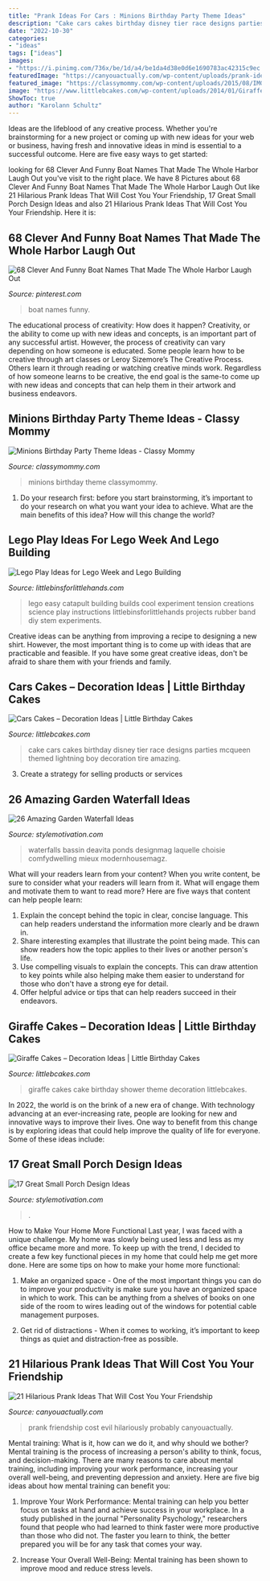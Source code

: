 ```yaml
---
title: "Prank Ideas For Cars : Minions Birthday Party Theme Ideas"
description: "Cake cars cakes birthday disney tier race designs parties mcqueen themed lightning boy decoration tire amazing"
date: "2022-10-30"
categories:
- "ideas"
tags: ["ideas"]
images:
- "https://i.pinimg.com/736x/be/1d/a4/be1da4d38e0d6e1690783ac42315c9ec.jpg"
featuredImage: "https://canyouactually.com/wp-content/uploads/prank-ideas.jpg"
featured_image: "https://classymommy.com/wp-content/uploads/2015/08/IMG_0338.jpg"
image: "https://www.littlebcakes.com/wp-content/uploads/2014/01/Giraffe-Cake-Pictures.jpg"
ShowToc: true
author: "Karolann Schultz"
---
```



Ideas are the lifeblood of any creative process. Whether you're brainstorming for a new project or coming up with new ideas for your web or business, having fresh and innovative ideas in mind is essential to a successful outcome. Here are five easy ways to get started: 

	

		
looking for 68 Clever And Funny Boat Names That Made The Whole Harbor Laugh Out you've visit to the right place. We have 8 Pictures about 68 Clever And Funny Boat Names That Made The Whole Harbor Laugh Out like 21 Hilarious Prank Ideas That Will Cost You Your Friendship, 17 Great Small Porch Design Ideas and also 21 Hilarious Prank Ideas That Will Cost You Your Friendship. Here it is:
		
    
## 68 Clever And Funny Boat Names That Made The Whole Harbor Laugh Out

<img loading=lazy src="https://i.pinimg.com/736x/be/1d/a4/be1da4d38e0d6e1690783ac42315c9ec.jpg" onerror="this.onerror=null;this.src='https://tse1.mm.bing.net/th?id=OIP.RvJO44U5Ft7kJYHhJvHOkQHaLH&amp;pid=15.1';" alt="68 Clever And Funny Boat Names That Made The Whole Harbor Laugh Out">

_Source: pinterest.com_

>boat names funny. 

	

The educational process of creativity: How does it happen?
Creativity, or the ability to come up with new ideas and concepts, is an important part of any successful artist. However, the process of creativity can vary depending on how someone is educated. Some people learn how to be creative through art classes or Leroy Sizemore’s The Creative Process. Others learn it through reading or watching creative minds work. Regardless of how someone learns to be creative, the end goal is the same-to come up with new ideas and concepts that can help them in their artwork and business endeavors.

    
## Minions Birthday Party Theme Ideas - Classy Mommy

<img loading=lazy src="https://classymommy.com/wp-content/uploads/2015/08/IMG_0338.jpg" onerror="this.onerror=null;this.src='https://tse3.mm.bing.net/th?id=OIP.h1rVCe32MWrHIlG6QhjfZgHaFj&amp;pid=15.1';" alt="Minions Birthday Party Theme Ideas - Classy Mommy">

_Source: classymommy.com_

>minions birthday theme classymommy. 

	

1. Do your research first: before you start brainstorming, it’s important to do your research on what you want your idea to achieve. What are the main benefits of this idea? How will this change the world?

    
## Lego Play Ideas For Lego Week And Lego Building

<img loading=lazy src="https://littlebinsforlittlehands.com/wp-content/uploads/2016/01/Easy-LEGO-Catapult-and-Tension-Science-Experiment-for-Kids.jpg" onerror="this.onerror=null;this.src='https://tse1.mm.bing.net/th?id=OIP.my5VByNahEqWDu3_dhki-gHaLH&amp;pid=15.1';" alt="Lego Play Ideas for Lego Week and Lego Building">

_Source: littlebinsforlittlehands.com_

>lego easy catapult building builds cool experiment tension creations science play instructions littlebinsforlittlehands projects rubber band diy stem experiments. 

	

Creative ideas can be anything from improving a recipe to designing a new shirt. However, the most important thing is to come up with ideas that are practicable and feasible. If you have some great creative ideas, don't be afraid to share them with your friends and family.

    
## Cars Cakes – Decoration Ideas | Little Birthday Cakes

<img loading=lazy src="http://www.littlebcakes.com/wp-content/uploads/2014/01/Cars-Cakes.jpg" onerror="this.onerror=null;this.src='https://tse1.mm.bing.net/th?id=OIP.V1P7y-NktjGbMGmGn9Oq3AHaKs&amp;pid=15.1';" alt="Cars Cakes – Decoration Ideas | Little Birthday Cakes">

_Source: littlebcakes.com_

>cake cars cakes birthday disney tier race designs parties mcqueen themed lightning boy decoration tire amazing. 

	

3. Create a strategy for selling products or services 

    
## 26 Amazing Garden Waterfall Ideas

<img loading=lazy src="https://www.stylemotivation.com/wp-content/uploads/2013/09/garden-waterfalls-21.jpg" onerror="this.onerror=null;this.src='https://tse4.mm.bing.net/th?id=OIP._tFnfR8eaGilirdbarmGqgHaKQ&amp;pid=15.1';" alt="26 Amazing Garden Waterfall Ideas">

_Source: stylemotivation.com_

>waterfalls bassin deavita ponds designmag laquelle choisie comfydwelling mieux modernhousemagz. 

	

What will your readers learn from your content?
When you write content, be sure to consider what your readers will learn from it. What will engage them and motivate them to want to read more? Here are five ways that content can help people learn: 
1. Explain the concept behind the topic in clear, concise language. This can help readers understand the information more clearly and be drawn in.
2. Share interesting examples that illustrate the point being made. This can show readers how the topic applies to their lives or another person's life. 
3. Use compelling visuals to explain the concepts. This can draw attention to key points while also helping make them easier to understand for those who don't have a strong eye for detail. 
4. Offer helpful advice or tips that can help readers succeed in their endeavors.

    
## Giraffe Cakes – Decoration Ideas | Little Birthday Cakes

<img loading=lazy src="https://www.littlebcakes.com/wp-content/uploads/2014/01/Giraffe-Cake-Pictures.jpg" onerror="this.onerror=null;this.src='https://tse4.mm.bing.net/th?id=OIP.qTUJM5-YD-vRUw2bn1Bs0QHaLG&amp;pid=15.1';" alt="Giraffe Cakes – Decoration Ideas | Little Birthday Cakes">

_Source: littlebcakes.com_

>giraffe cakes cake birthday shower theme decoration littlebcakes. 

	

In 2022, the world is on the brink of a new era of change. With technology advancing at an ever-increasing rate, people are looking for new and innovative ways to improve their lives. One way to benefit from this change is by exploring ideas that could help improve the quality of life for everyone. Some of these ideas include:

    
## 17 Great Small Porch Design Ideas

<img loading=lazy src="https://www.stylemotivation.com/wp-content/uploads/2014/02/17-Great-Small-Porch-Design-Ideas-6.jpg" onerror="this.onerror=null;this.src='https://tse2.mm.bing.net/th?id=OIP.Qq4mKYM_eqiDXFHtJy0neQHaLI&amp;pid=15.1';" alt="17 Great Small Porch Design Ideas">

_Source: stylemotivation.com_

>. 

	

How to Make Your Home More Functional
Last year, I was faced with a unique challenge. My home was slowly being used less and less as my office became more and more. To keep up with the trend, I decided to create a few key functional pieces in my home that could help me get more done. Here are some tips on how to make your home more functional: 
1. Make an organized space - One of the most important things you can do to improve your productivity is make sure you have an organized space in which to work. This can be anything from a shelves of books on one side of the room to wires leading out of the windows for potential cable management purposes. 

2. Get rid of distractions - When it comes to working, it’s important to keep things as quiet and distraction-free as possible.

    
## 21 Hilarious Prank Ideas That Will Cost You Your Friendship

<img loading=lazy src="https://canyouactually.com/wp-content/uploads/prank-ideas.jpg" onerror="this.onerror=null;this.src='https://tse3.mm.bing.net/th?id=OIP._VkUiVLFKW-r64Sp5wBYMAHaDk&amp;pid=15.1';" alt="21 Hilarious Prank Ideas That Will Cost You Your Friendship">

_Source: canyouactually.com_

>prank friendship cost evil hilariously probably canyouactually. 

	

Mental training: What is it, how can we do it, and why should we bother?
Mental training is the process of increasing a person's ability to think, focus, and decision-making. There are many reasons to care about mental training, including improving your work performance, increasing your overall well-being, and preventing depression and anxiety. Here are five big ideas about how mental training can benefit you:
1. Improve Your Work Performance: Mental training can help you better focus on tasks at hand and achieve success in your workplace. In a study published in the journal "Personality Psychology," researchers found that people who had learned to think faster were more productive than those who did not. The faster you learn to think, the better prepared you will be for any task that comes your way.

2. Increase Your Overall Well-Being: Mental training has been shown to improve mood and reduce stress levels.

